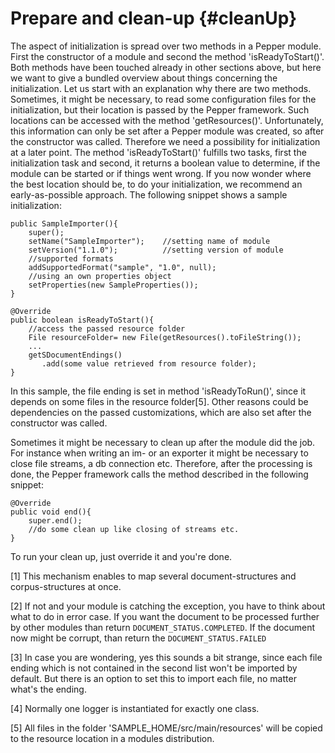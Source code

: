 Prepare and clean-up {#cleanUp}
====================

The aspect of initialization is spread over two methods in a Pepper module. First the constructor of a module and second the method 'isReadyToStart()'. Both methods have been touched already in other sections above, but here we want to give a bundled overview about things concerning the initialization. Let us start with an explanation why there are two methods. Sometimes, it might be necessary, to read some configuration files for the initialization, but their location is passed by the Pepper framework. Such locations can be accessed with the method 'getResources()'. Unfortunately, this information can only be set after a Pepper module was created, so after the constructor was called. Therefore we need a possibility for initialization at a later point. The method 'isReadyToStart()' fulfills two tasks, first the initialization task and second, it returns a boolean value to determine, if the module can be started or if things went wrong. If you now wonder where the best location should be, to do your initialization, we recommend an early-as-possible approach. The following snippet shows a sample initialization:

    public SampleImporter(){
        super();
        setName("SampleImporter");    //setting name of module
        setVersion("1.1.0");          //setting version of module
        //supported formats
        addSupportedFormat("sample", "1.0", null);
        //using an own properties object
        setProperties(new SampleProperties()); 
    }

    @Override
    public boolean isReadyToStart(){
        //access the passed resource folder
        File resourceFolder= new File(getResources().toFileString());
        ...
        getSDocumentEndings()
           .add(some value retrieved from resource folder);
    }

In this sample, the file ending is set in method 'isReadyToRun()', since it depends on some files in the resource folder[5]. Other reasons could be dependencies on the passed customizations, which are also set after the constructor was called.

Sometimes it might be necessary to clean up after the module did the job. For instance when writing an im- or an exporter it might be necessary to close file streams, a db connection etc. Therefore, after the processing is done, the Pepper framework calls the method described in the following snippet:

    @Override
    public void end(){
        super.end();
        //do some clean up like closing of streams etc.
    }

To run your clean up, just override it and you're done.

[1] This mechanism enables to map several document-structures and corpus-structures at once.

[2] If not and your module is catching the exception, you have to think about what to do in error case. If you want the document to be processed further by other modules than return `DOCUMENT_STATUS.COMPLETED`. If the document now might be corrupt, than return the `DOCUMENT_STATUS.FAILED`

[3] In case you are wondering, yes this sounds a bit strange, since each file ending which is not contained in the second list won't be imported by default. But there is an option to set this to import each file, no matter what's the ending.

[4] Normally one logger is instantiated for exactly one class.

[5] All files in the folder 'SAMPLE\_HOME/src/main/resources' will be copied to the resource location in a modules distribution.
